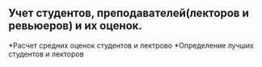 ## Учет студентов, преподавателей(лекторов и ревьюеров) и их оценок.
*Расчет средних оценок студентов и лектрово
*Определение лучших студентов и лекторов
